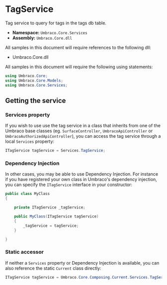 # TagService

Tag service to query for tags in the tags db table.

* **Namespace:** `Umbraco.Core.Services`
* **Assembly:** `Umbraco.Core.dll`

All samples in this document will require references to the following dll:

* Umbraco.Core.dll

All samples in this document will require the following using statements:

```csharp
using Umbraco.Core;
using Umbraco.Core.Models;
using Umbraco.Core.Services;
```

## Getting the service

### Services property

If you wish to use use the tag service in a class that inherits from one of the Umbraco base classes (eg. `SurfaceController`, `UmbracoApiController` or `UmbracoAuthorizedApiController`), you can access the tag service through a local `Services` property:

```csharp
ITagService tagService = Services.TagService;
```

### Dependency Injection

In other cases, you may be able to use Dependency Injection. For instance if you have registered your own class in Umbraco's dependency injection, you can specify the `ITagService` interface in your constructor:

```csharp
public class MyClass
{

    private ITagService _tagService;

	public MyClass(ITagService tagService)
	{
		_tagService = tagService;
	}

}
```

### Static accessor

If neither a `Services` property or Dependency Injection is available, you can also reference the static `Current` class directly:

```csharp
ITagService tagService = Umbraco.Core.Composing.Current.Services.TagService;
```
